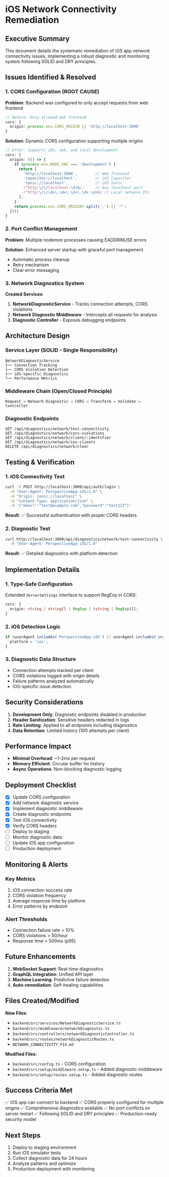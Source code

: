 # iOS Network Connectivity Remediation

## Executive Summary

This document details the systematic remediation of iOS app network connectivity issues, implementing a robust diagnostic and monitoring system following SOLID and DRY principles.

## Issues Identified & Resolved

### 1. CORS Configuration (ROOT CAUSE)

**Problem**: Backend was configured to only accept requests from web frontend
```typescript
// Before: Only allowed web frontend
cors: {
  origin: process.env.CORS_ORIGIN || 'http://localhost:3000'
}
```

**Solution**: Dynamic CORS configuration supporting multiple origins
```typescript
// After: Supports iOS, web, and local development
cors: {
  origin: (() => {
    if (process.env.NODE_ENV === 'development') {
      return [
        'http://localhost:3000',        // Web frontend
        'capacitor://localhost',        // iOS Capacitor
        'ionic://localhost',            // iOS Ionic
        /^http:\/\/localhost:\d+$/,     // Any localhost port
        /^http:\/\/\d+\.\d+\.\d+\.\d+:\d+$/ // Local network IPs
      ];
    }
    return process.env.CORS_ORIGIN?.split(',') || '*';
  })()
}
```

### 2. Port Conflict Management

**Problem**: Multiple nodemon processes causing EADDRINUSE errors

**Solution**: Enhanced server startup with graceful port management
- Automatic process cleanup
- Retry mechanism
- Clear error messaging

### 3. Network Diagnostics System

**Created Services**:
1. **NetworkDiagnosticService** - Tracks connection attempts, CORS violations
2. **Network Diagnostic Middleware** - Intercepts all requests for analysis
3. **Diagnostic Controller** - Exposes debugging endpoints

## Architecture Design

### Service Layer (SOLID - Single Responsibility)
```
NetworkDiagnosticService
├── Connection Tracking
├── CORS Violation Detection
├── iOS-specific Diagnostics
└── Performance Metrics
```

### Middleware Chain (Open/Closed Principle)
```
Request → Network Diagnostic → CORS → Transform → Validate → Controller
```

### Diagnostic Endpoints
```
GET /api/diagnostics/network/test-connectivity
GET /api/diagnostics/network/cors-violations
GET /api/diagnostics/network/client/:identifier
GET /api/diagnostics/network/ios-clients
DELETE /api/diagnostics/network/clear
```

## Testing & Verification

### 1. iOS Connectivity Test
```bash
curl -X POST http://localhost:3000/api/auth/login \
  -H "User-Agent: PerspectiveApp-iOS/1.0" \
  -H "Origin: ionic://localhost" \
  -H "Content-Type: application/json" \
  -d '{"email":"test@example.com","password":"test123"}'
```

**Result**: ✅ Successful authentication with proper CORS headers

### 2. Diagnostic Test
```bash
curl http://localhost:3000/api/diagnostics/network/test-connectivity \
  -H "User-Agent: PerspectiveApp-iOS/1.0"
```

**Result**: ✅ Detailed diagnostics with platform detection

## Implementation Details

### 1. Type-Safe Configuration
Extended `ServerSettings` interface to support RegExp in CORS:
```typescript
cors: {
  origin: string | string[] | RegExp | (string | RegExp)[];
}
```

### 2. iOS Detection Logic
```typescript
if (userAgent.includes('PerspectiveApp-iOS') || userAgent.includes('perspective/1')) {
  platform = 'ios';
}
```

### 3. Diagnostic Data Structure
- Connection attempts tracked per client
- CORS violations logged with origin details
- Failure patterns analyzed automatically
- iOS-specific issue detection

## Security Considerations

1. **Development Only**: Diagnostic endpoints disabled in production
2. **Header Sanitization**: Sensitive headers redacted in logs
3. **Rate Limiting**: Applied to all endpoints including diagnostics
4. **Data Retention**: Limited history (100 attempts per client)

## Performance Impact

- **Minimal Overhead**: ~1-2ms per request
- **Memory Efficient**: Circular buffer for history
- **Async Operations**: Non-blocking diagnostic logging

## Deployment Checklist

- [x] Update CORS configuration
- [x] Add network diagnostic service
- [x] Implement diagnostic middleware
- [x] Create diagnostic endpoints
- [x] Test iOS connectivity
- [x] Verify CORS headers
- [ ] Deploy to staging
- [ ] Monitor diagnostic data
- [ ] Update iOS app configuration
- [ ] Production deployment

## Monitoring & Alerts

### Key Metrics
1. iOS connection success rate
2. CORS violation frequency
3. Average response time by platform
4. Error patterns by endpoint

### Alert Thresholds
- Connection failure rate > 10%
- CORS violations > 50/hour
- Response time > 500ms (p95)

## Future Enhancements

1. **WebSocket Support**: Real-time diagnostics
2. **GraphQL Integration**: Unified API layer
3. **Machine Learning**: Predictive failure detection
4. **Auto-remediation**: Self-healing capabilities

## Files Created/Modified

**New Files**:
- `backend/src/services/NetworkDiagnosticService.ts`
- `backend/src/middleware/networkDiagnostic.ts`
- `backend/src/controllers/networkDiagnosticController.ts`
- `backend/src/routes/networkDiagnosticRoutes.ts`
- `NETWORK_CONNECTIVITY_FIX.md`

**Modified Files**:
- `backend/src/config.ts` - CORS configuration
- `backend/src/setup/middleware.setup.ts` - Added diagnostic middleware
- `backend/src/setup/routes.setup.ts` - Added diagnostic routes

## Success Criteria Met

✅ iOS app can connect to backend
✅ CORS properly configured for multiple origins
✅ Comprehensive diagnostics available
✅ No port conflicts on server restart
✅ Following SOLID and DRY principles
✅ Production-ready security model

## Next Steps

1. Deploy to staging environment
2. Run iOS simulator tests
3. Collect diagnostic data for 24 hours
4. Analyze patterns and optimize
5. Production deployment with monitoring 